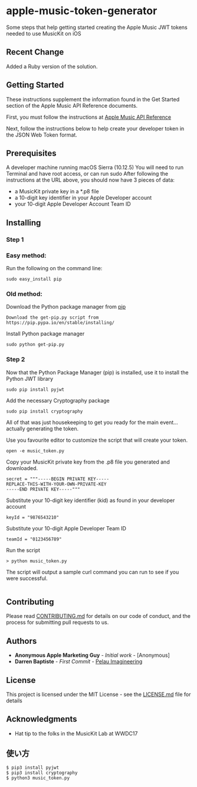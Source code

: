 # apple-music-token-generator

Some steps that help getting started creating the Apple Music JWT tokens needed to use MusicKit on iOS

## Recent Change

Added a Ruby version of the solution.


## Getting Started

These instructions supplement the information found in the Get Started section of the Apple Music API Reference documents.

First, you must follow the instructions at [Apple Music API Reference](https://developer.apple.com/library/content/documentation/NetworkingInternetWeb/Conceptual/AppleMusicWebServicesReference/SetUpWebServices.html#//apple_ref/doc/uid/TP40017625-CH2-SW1)

Next, follow the instructions below to help create your developer token in the JSON Web Token format.


## Prerequisites

A developer machine running macOS Sierra (10.12.5)
You will need to run Terminal and have root access, or can run sudo
After following the instructions at the URL above, you should now have 3 pieces of data:

- a MusicKit private key in a *.p8 file
- a 10-digit key identifier in your Apple Developer account
- your 10-digit Apple Developer Account Team ID


## Installing

### Step 1

### Easy method:

Run the following on the command line:
```
sudo easy_install pip
```

### Old method: 

Download the Python package manager from [pip](https://pip.pypa.io/en/stable/installing/)

```
Download the get-pip.py script from https://pip.pypa.io/en/stable/installing/
```

Install Python package manager

```
sudo python get-pip.py
```

### Step 2

Now that the Python Package Manager (pip) is installed, use it to install the Python JWT library

```
sudo pip install pyjwt
```

Add the necessary Cryptography package

```
sudo pip install cryptography
```

All of that was just housekeeping to get you ready for the main event... actually generating the token.

Use you favourite editor to customize the script that will create your token.

```
open -e music_token.py
```

Copy your MusicKit private key from the .p8 file you generated and downloaded.

```
secret = """-----BEGIN PRIVATE KEY-----
REPLACE-THIS-WITH-YOUR-OWN-PRIVATE-KEY
-----END PRIVATE KEY-----"""
```

Substitute your 10-digit key identifier (kid) as found in your developer account

```
keyId = "9876543210"
```

Substitute your 10-digit Apple Developer Team ID

```
teamId = "0123456789"
```

Run the script

```
> python music_token.py
```

The script will output a sample curl command you can run to see if you were successful.

```

```


## Contributing

Please read [CONTRIBUTING.md](CONTRIBUTING.md) for details on our code of conduct, and the process for submitting pull requests to us.


## Authors

* **Anonymous Apple Marketing Guy** - *Initial work* - [Anonymous]
* **Darren Baptiste** - *First Commit* - [Pelau Imagineering](https://github.com/pelauimagineering)


## License

This project is licensed under the MIT License - see the [LICENSE.md](LICENSE.md) file for details

## Acknowledgments

* Hat tip to the folks in the MusicKit Lab at WWDC17

## 使い方

```
$ pip3 install pyjwt
$ pip3 install cryptography
$ python3 music_token.py
```
